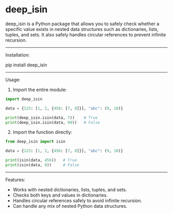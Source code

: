 # deep_isin

deep_isin is a Python package that allows you to safely check whether a specific value exists in nested data structures such as dictionaries, lists, tuples, and sets. It also safely handles circular references to prevent infinite recursion.

---

Installation:

pip install deep_isin

---

Usage:

1. Import the entire module:
```python
import deep_isin

data = {123: [1, 2, {456: [7, 8]}], "abc": (9, 10)}

print(deep_isin.isin(data, 7))    # True
print(deep_isin.isin(data, 99))   # False
```
2. Import the function directly:
```python
from deep_isin import isin

data = {123: [1, 2, {456: [7, 8]}], "abc": (9, 10)}

print(isin(data, 456))   # True
print(isin(data, 0))     # False
```
---

Features:

- Works with nested dictionaries, lists, tuples, and sets.
- Checks both keys and values in dictionaries.
- Handles circular references safely to avoid infinite recursion.
- Can handle any mix of nested Python data structures.
